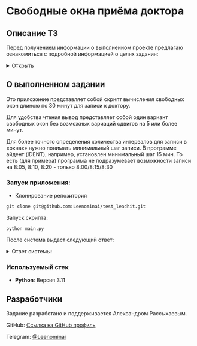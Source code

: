 # Свободные окна приёма доктора

## Описание ТЗ

Перед получением информации о выполненном проекте предлагаю ознакомиться с подробной информацией о целях задания:

<details>
  <summary>Открыть</summary>

### Описание задания:

Доктор принимает с 9 утра до 9 вечера.
Часть времени у него занята: приемы, обед, уборка кабинета.

Шаблон формы, это структура, которая задается уникальным набором полей, с указанием их типов.

Пример шаблона формы:

```
busy = [
    {'start': '10:30', 'stop': '10:50'},
    {'start': '18:40', 'stop': '18:50'},
    {'start': '14:40', 'stop': '15:50'},
    {'start': '16:40', 'stop': '17:20'},
    {'start': '20:05', 'stop': '20:20'}
]
```
Требуется сформировать список свободных окон по 30 минут.
</details>

## О выполненном задании

Это приложение представляет собой скрипт вычисления свободных окон длиною по 30 минут для записи к доктору.

Для удобства чтения вывод представляет собой один вариант свободных окон без возможных вариаций сдвигов на 5 или более минут.

Для более точного определения количества интервалов для записи в «окнах» нужно понимать минимальный шаг записи. В программе айдент (IDENT), например, установлен минимальный шаг 15 мин. То есть (для примера) программа не подразумевает возможности записи на 8:05, 8:10, 8:20 - только 8:00/8:15/8:30


### Запуск приложения:
- Клонирование репозитория
```
git clone git@github.com:Leenominai/test_leadhit.git
```
Запуск скрипта:
```
python main.py
```
После система выдаст следующий ответ:
<details>
  <summary>Ответ системы:</summary>

```
Свободное окно: 09:00 - 09:30
Свободное окно: 09:30 - 10:00
Свободное окно: 10:00 - 10:30
Свободное окно: 10:50 - 11:20
Свободное окно: 11:20 - 11:50
Свободное окно: 11:50 - 12:20
Свободное окно: 12:20 - 12:50
Свободное окно: 12:50 - 13:20
Свободное окно: 13:20 - 13:50
Свободное окно: 13:50 - 14:20
Свободное окно: 15:50 - 16:20
Свободное окно: 17:20 - 17:50
Свободное окно: 17:50 - 18:20
Свободное окно: 18:50 - 19:20
Свободное окно: 19:20 - 19:50
Свободное окно: 20:20 - 20:50
```

</details>

### Используемый стек

- **Python**: Версия 3.11

## Разработчики

Задание разработано и поддерживается Александром Рассыхаевым.

GitHub: [Ссылка на GitHub профиль](https://github.com/Leenominai)

Telegram: [@Leenominai](https://t.me/Leenominai)
